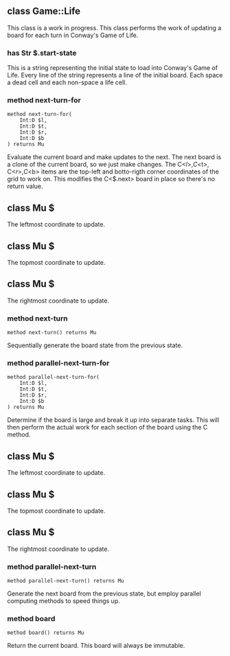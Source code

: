 class Game::Life
----------------

This class is a work in progress. This class performs the work of updating a board for each turn in Conway's Game of Life.

### has Str $.start-state

This is a string representing the initial state to load into Conway's Game of Life. Every line of the string represents a line of the initial board. Each space a dead cell and each non-space a life cell.

### method next-turn-for

```perl6
method next-turn-for(
    Int:D $l,
    Int:D $t,
    Int:D $r,
    Int:D $b
) returns Mu
```

Evaluate the current board and make updates to the next. The next board is a clone of the current board, so we just make changes. The C<$l>, C<$t>, C<$r>, C<$b> items are the top-left and botto-rigth corner coordinates of the grid to work on. This modifies the C<$.next> board in place so there's no return value.

class Mu $
----------

The leftmost coordinate to update.

class Mu $
----------

The topmost coordinate to update.

class Mu $
----------

The rightmost coordinate to update.

### method next-turn

```perl6
method next-turn() returns Mu
```

Sequentially generate the board state from the previous state.

### method parallel-next-turn-for

```perl6
method parallel-next-turn-for(
    Int:D $l,
    Int:D $t,
    Int:D $r,
    Int:D $b
) returns Mu
```

Determine if the board is large and break it up into separate tasks. This will then perform the actual work for each section of the board using the C<method next-turn-for> method.

class Mu $
----------

The leftmost coordinate to update.

class Mu $
----------

The topmost coordinate to update.

class Mu $
----------

The rightmost coordinate to update.

### method parallel-next-turn

```perl6
method parallel-next-turn() returns Mu
```

Generate the next board from the previous state, but employ parallel computing methods to speed things up.

### method board

```perl6
method board() returns Mu
```

Return the current board. This board will always be immutable.

